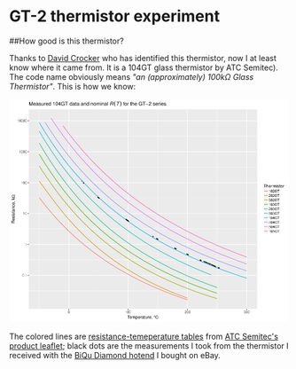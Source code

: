 # GT-2 thermistor experiment

##How good is this thermistor?

Thanks to [David Crocker](https://github.com/dc42) who has identified this thermistor, now I at least know where it came from. It is a 104GT glass thermistor by ATC Semitec). The code name obviously means *"an (approximately) 100k&Omega; Glass Thermistor"*. This is how we know:

![measured data](measurements.png)

The colored lines are [resistance-temeperature tables](https://github.com/selkovjr/gt-2-thermistor-experiment/blob/master/gt-2-glass-thermistors.tab) from [ATC Semitec's product leaflet](http://www.atcsemitec.co.uk/gt-2-glass-thermistors.html); black dots are the measurements I took from the thermistor I received with the [BiQu Diamond hotend](https://www.biqu.equipment/products/diamond-3d-printer-extruder-reprap-hotend-3d-v6-heatsink-3-in-1-out-multi-nozzle-extruder-prusa-i3-kit-for-1-75-0-4mm) I bought on eBay.
